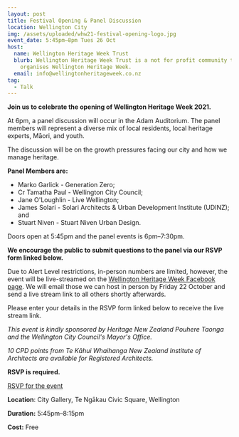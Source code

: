 ```yaml
---
layout: post
title: Festival Opening & Panel Discussion
location: Wellington City
img: /assets/uploaded/whw21-festival-opening-logo.jpg
event_date: 5:45pm–8pm Tues 26 Oct
host:
  name: Wellington Heritage Week Trust
  blurb: Wellington Heritage Week Trust is a not for profit community trust that
    organises Wellington Heritage Week.
  email: info@wellingtonheritageweek.co.nz
tag:
  - Talk
---
```

**Join us to celebrate the opening of Wellington Heritage Week 2021.** 

At 6pm, a panel discussion will occur in the Adam Auditorium. The panel members will represent a diverse mix of local residents, local heritage experts, Māori, and youth.

The discussion will be on the growth pressures facing our city and how we manage heritage. 

**Panel Members are:**

* Marko Garlick - Generation Zero; 
* Cr Tamatha Paul - Wellington City Council; 
* Jane O'Loughlin - Live Wellington; 
* James Solari - Solari Architects & Urban Development Institute (UDINZ); and 
* Stuart Niven - Stuart Niven Urban Design.

Doors open at 5:45pm and the panel events is 6pm–7:30pm. 

**We encourage the public to submit questions to the panel via our RSVP form linked below.** 

Due to Alert Level restrictions, in-person numbers are limited, however, the event will be live-streamed on the [Wellington Heritage Week Facebook page](https://www.facebook.com/WellingtonHeritageWeek). We will email those we can host in person by Friday 22 October and send a live stream link to all others shortly afterwards. 

Please enter your details in the RSVP form linked below to receive the live stream link.

*This event is kindly sponsored by Heritage New Zealand Pouhere Taonga and the Wellington City Council's Mayor's Office.*

*10 CPD points from Te Kāhui Whaihanga New Zealand Institute of Architects are available for Registered Architects.*

**RSVP is required.** 

<a href="https://forms.gle/jij1iGWU7bADxiBs9" class="button">RSVP for the event</a>


**Location**: City Gallery, Te Ngākau Civic Square, Wellington

**Duration:** 5:45pm–8:15pm

**Cost:** Free
